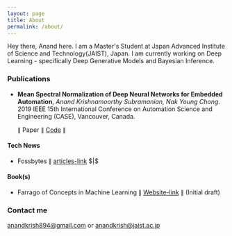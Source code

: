 ```yaml
---
layout: page
title: About
permalink: /about/
---
```

Hey there,
Anand here. I am a Master's Student at Japan Advanced Institute of Science and Technology(JAIST), Japan. I am currently working on Deep Learning - specifically Deep Generative Models and Bayesian Inference.

### Publications
- **Mean Spectral Normalization of Deep Neural Networks for Embedded Automation**, *Anand Krishnamoorthy Subramanian, Nak Young Chong*. 2019 IEEE 15th International Conference on Automation Science and Engineering (CASE), Vancouver, Canada.

  $\|$ Paper $\|$ [Code](https://github.com/AntixK/mean-spectral-norm) $\|$

#### Tech News
- Fossbytes $\|$ [articles-link](https://fossbytes.com/author/krish-anand/) $|\$
#### Book(s)
- Farrago of Concepts in Machine Learning $\|$ [Website-link](https://antixk.github.io/fcmlbook/) $\|$ (Initial draft)


### Contact me
[anandkrish894@gmail.com](mailto:anandkrish894@gmail.com) or [anandkrish@jaist.ac.jp](mailto:anandkrish@jaist.ac.jp)
